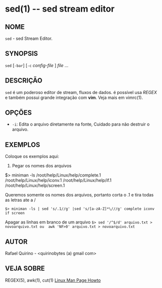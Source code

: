 sed(1) -- sed stream editor
===============================================

NOME
----

`sed` - sed Stream Editor.

SYNOPSIS
--------

`sed` [`-bar`] [`-c` *config-file* ] *file* ...

DESCRIÇÃO
---------

`sed` é um poderoso editor de stream, fluxos de dados.
é possível usa *REGEX* e também possui grande integração com **vim**. Veja mais em vimrc(1).

OPÇÕES
------

* `-i`:
 Edita o arquivo diretamente na fonte, Cuidado para não destruir o arquivo.


EXEMPLOS
--------

Coloque os exemplos aqui:

1. Pegar os nomes dos arquivos

$> miniman -ls 
/root/help/Linux/help/complete.1
/root/help/Linux/help/iconv.1
/root/help/Linux/help/if.1
/root/help/Linux/help/screen.1


  Queremos somente os nomes dos arquivos, portanto corta o .1 e tira todas as letras ate a /


`$> miniman -ls | sed 's/.1//g' |sed 's/[a-zA-Z]*\///g'
complete
iconv
if
screen
`

Apagar as linhas em branco de um arquivo
`$> sed '/^$/d' arquivo.txt > novoarquivo.txt ou 
awk 'NF>0' arquivo.txt > novoarquivo.txt`




AUTOR
-----

Rafael Quirino - <quirinobytes (a) gmail com>

VEJA SOBRE
----------

REGEX(5), awk(1), cut(1) [Linux Man Page Howto](
http://www.schweikhardt.net/man_page_howto.html)
